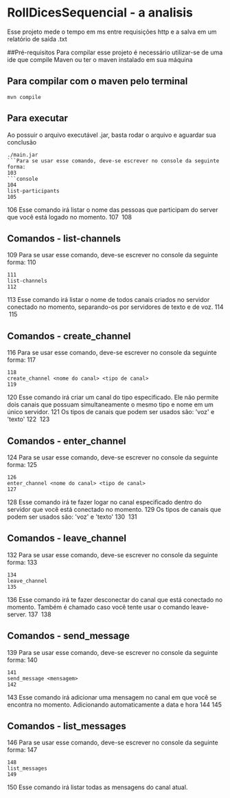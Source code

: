 # RollDicesSequencial - a analisis
Esse projeto mede o tempo em ms entre requisições http e a salva em um relatório de saída .txt

##Pré-requisitos
Para compilar esse projeto é necessário utilizar-se de uma ide que compile Maven ou ter o maven instalado em sua máquina

## Para compilar com o maven pelo terminal

```console
mvn compile
```

## Para executar
Ao possuir o arquivo executável .jar, basta rodar o arquivo e aguardar sua conclusão
```console
./main.jar
```Para se usar esse comando, deve-se escrever no console da seguinte forma:
103
```console
104
list-participants
105
```
106
Esse comando irá listar o nome das pessoas que participam do server que você está logado no momento.
107
​
108
## Comandos - list-channels
109
Para se usar esse comando, deve-se escrever no console da seguinte forma:
110
```console
111
list-channels
112
```
113
Esse comando irá listar o nome de todos canais criados no servidor conectado no momento, separando-os por servidores de texto e de voz.
114
​
115
## Comandos - create_channel
116
Para se usar esse comando, deve-se escrever no console da seguinte forma:
117
```console
118
create_channel <nome do canal> <tipo de canal>
119
```
120
Esse comando irá criar um canal do tipo especificado. Ele não permite dois canais que possuam simultaneamente o mesmo tipo e nome em um único servidor.
121
Os tipos de canais que podem ser usados são: 'voz' e 'texto'
122
​
123
## Comandos - enter_channel
124
Para se usar esse comando, deve-se escrever no console da seguinte forma:
125
```console
126
enter_channel <nome do canal> <tipo de canal>
127
```
128
Esse comando irá te fazer logar no canal especificado dentro do servidor que você está conectado no momento.
129
Os tipos de canais que podem ser usados são: 'voz' e 'texto'
130
​
131
## Comandos - leave_channel
132
Para se usar esse comando, deve-se escrever no console da seguinte forma:
133
```console
134
leave_channel
135
```
136
Esse comando irá te fazer desconectar do canal que está conectado no momento. Também é chamado caso você tente usar o comando leave-server.
137
​
138
## Comandos - send_message
139
Para se usar esse comando, deve-se escrever no console da seguinte forma:
140
```console
141
send_message <mensagem>
142
```
143
Esse comando irá adicionar uma mensagem no canal em que você se encontra no momento. Adicionando automaticamente a data e hora
144
​
145
## Comandos - list_messages
146
Para se usar esse comando, deve-se escrever no console da seguinte forma:
147
```console
148
list_messages
149
```
150
Esse comando irá listar todas as mensagens do canal atual.
